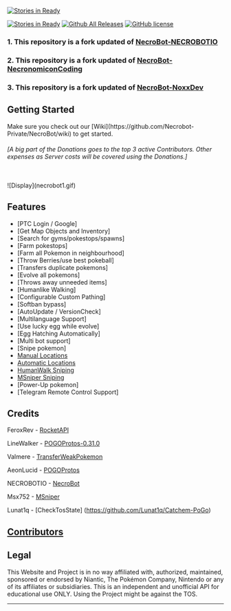 
[![Stories in Ready](https://discordapp.com/api/guilds/220703917871333376/widget.png?style=banner2&time-)](https://discord.gg/KNqJAyj)

[![Stories in Ready](https://badge.waffle.io/Necrobot-Private/NecroBot.svg?label=ready&title=Ready)](https://waffle.io/Necrobot-Private/NecroBot)
[![Github All Releases](https://img.shields.io/github/downloads/Necrobot-Private/NecroBot/total.svg?maxAge=258)](https://github.com/Necrobot-Private/NecroBot/releases)
[![GitHub license](https://img.shields.io/badge/license-AGPL-blue.svg)](https://raw.githubusercontent.com/Necrobot-Private/NecroBot/master/LICENSE.md)

### 1. This repository is a fork updated of [NecroBot-NECROBOTIO](https://github.com/NECROBOTIO/NecroBot)
### 2. This repository is a fork updated of [NecroBot-NecronomiconCoding](https://github.com/NecronomiconCoding/NecroBot)
### 3. This repository is a fork updated of [NecroBot-NoxxDev](https://github.com/NoxxDev/NecroBot)

<h2><a name="getting-started">Getting Started</a></h2>
Make sure you check out our [Wiki](https://github.com/Necrobot-Private/NecroBot/wiki) to get started.
<br/>

<h6><em>[A big part of the Donations goes to the top 3 active Contributors. Other expenses as Server costs will be covered using the Donations.]</em></h6><br/>
![Display](necrobot1.gif)

<h2><a name="features">Features</a></h2>

 - [PTC Login / Google]
 - [Get Map Objects and Inventory]
 - [Search for gyms/pokestops/spawns]
 - [Farm pokestops]
 - [Farm all Pokemon in neighbourhood]
 - [Throw Berries/use best pokeball]
 - [Transfers duplicate pokemons]
 - [Evolve all pokemons]
 - [Throws away unneeded items]
 - [Humanlike Walking]
 - [Configurable Custom Pathing]
 - [Softban bypass]
 - [AutoUpdate / VersionCheck]
 - [Multilanguage Support]
 - [Use lucky egg while evolve]
 - [Egg Hatching Automatically]
 - [Multi bot support]
 - [Snipe pokemon]
  - [Manual Locations](https://github.com/NoxxDev/NecroBot/wiki/Manual-Locations-Sniping-Guide)
  - [Automatic Locations](https://github.com/NoxxDev/NecroBot/wiki/Automatic-Locations-Sniping-Guide)
  - [HumanWalk Sniping](https://github.com/NoxxDev/NecroBot/wiki/Human-walk-snipe-config)
  - [MSniper Sniping](https://github.com/NoxxDev/NecroBot/wiki/MSniper-Manual-Sniping-Guide)
 - [Power-Up pokemon]
 - [Telegram Remote Control Support]

<h2><a name="credits">Credits</a></h2>

FeroxRev - [RocketAPI](https://github.com/FeroxRev/Pokemon-Go-Rocket-API)

LineWalker - [POGOProtos-0.31.0](https://github.com/Linewalker/POGOProtos-0.31.0)

Valmere - [TransferWeakPokemon](https://github.com/PocketMobsters/PokeMobBot/pull/378/files)

AeonLucid - [POGOProtos](https://github.com/AeonLucid/POGOProtos)

NECROBOTIO - [NecroBot](https://github.com/NECROBOTIO/NecroBot)

Msx752 - [MSniper](https://msx752.github.io/MSniper/)

Lunat1q - [CheckTosState] (https://github.com/Lunat1q/Catchem-PoGo)

## [Contributors](https://github.com/Necrobot-Private/NecroBot/blob/master/CONTRIBUTORS.md)

<h2><a name="legal">Legal</a></h2>

This Website and Project is in no way affiliated with, authorized, maintained, sponsored or endorsed by Niantic, The Pokémon Company, Nintendo or any of its affiliates or subsidiaries. This is an independent and unofficial API for educational use ONLY. 
Using the Project might be against the TOS.

<hr/>
